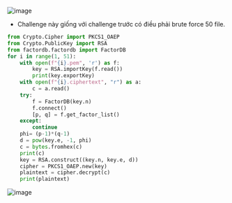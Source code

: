 ![image](https://hackmd.io/_uploads/H1WuEwIta.png)
- Challenge này giống với challenge trước có điều phải brute force 50 file.
```Python
from Crypto.Cipher import PKCS1_OAEP
from Crypto.PublicKey import RSA
from factordb.factordb import FactorDB
for i in range(1, 51):
    with open(f"{i}.pem", 'r') as f:
        key = RSA.importKey(f.read())
        print(key.exportKey)
    with open(f"{i}.ciphertext", "r") as a:
        c = a.read() 
    try:
        f = FactorDB(key.n)
        f.connect()
        [p, q] = f.get_factor_list()
    except:
        continue
    phi= (p-1)*(q-1)
    d = pow(key.e, -1, phi)
    c = bytes.fromhex(c)
    print(c)
    key = RSA.construct((key.n, key.e, d))
    cipher = PKCS1_OAEP.new(key)
    plaintext = cipher.decrypt(c)
    print(plaintext)
```
![image](https://hackmd.io/_uploads/Byi_pDUYp.png)
